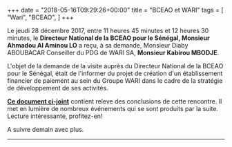 +++
date = "2018-05-16T09:29:26+00:00"
title = "BCEAO et WARI"
tags = [
    "Wari",
    "BCEAO",
]
+++

Le jeudi 28 décembre 2017, entre 11 heures 45 minutes et 12 heures 30 minutes, le **Directeur National de la BCEAO pour le Sénégal, Monsieur Ahmadou Al Aminou LO** a reçu, à sa demande, Monsieur Diaby ABOUBACAR Conseiller du PDG de WARI SA, **Monsieur Kabirou MBODJE**.

L'objet de la demande de la visite auprès du Directeur National de la BCEAO pour le Sénégal, était de l'informer du projet de création d'un établissement financier de paiement au sein du Groupe WARI dans le cadre de la stratégie de développement de ses activités.


<!--more-->

[**Ce document ci-joint**](https://res.cloudinary.com/vincentstradic/image/upload/v1525872004/work/RELEVE_DES_CONCLUSIONS_DE_LA_RENCONTRE_AVEC_LE_DIRECTEUR_NATIONAL_DE_LA_BCEAO_POUR_LE_SENEGAL_FICHE_7_.doc.pdf) contient releve des conclusions de cette rencontre. Il met en lumière de nombreux événements qui se sont produits par la suite. Lecture intéressante, profitez-en!

A suivre demain avec plus.

<hr>
